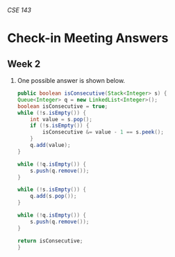 _CSE 143_
# Check-in Meeting Answers
## Week 2

1. One possible answer is shown below.

	```java
	public boolean isConsecutive(Stack<Integer> s) {
    Queue<Integer> q = new LinkedList<Integer>();
    boolean isConsecutive = true;
    while (!s.isEmpty()) {
        int value = s.pop();
        if (!s.isEmpty()) {
            isConsecutive &= value - 1 == s.peek();
        }
        q.add(value);
    }
    
    while (!q.isEmpty()) {
        s.push(q.remove());
    }
    
    while (!s.isEmpty()) {
        q.add(s.pop());
    }
    
    while (!q.isEmpty()) {
        s.push(q.remove());
    }
    
    return isConsecutive;
	}
	```

